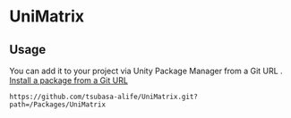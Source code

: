 # UniMatrix

## Usage
You can add it to your project via Unity Package Manager from a Git URL .  
[Install a package from a Git URL](https://docs.unity3d.com/2021.2/Documentation/Manual/upm-ui-giturl.html)

```
https://github.com/tsubasa-alife/UniMatrix.git?path=/Packages/UniMatrix
```
